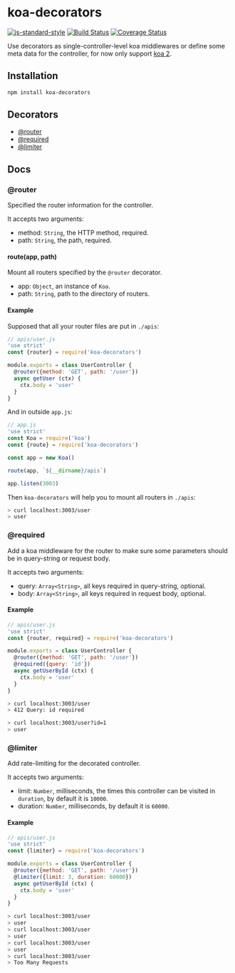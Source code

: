 # koa-decorators
[![js-standard-style](https://img.shields.io/badge/code%20style-standard-brightgreen.svg)](http://standardjs.com/)
[![Build Status](https://travis-ci.org/DavidCai1993/koa-decorators.svg?branch=master)](https://travis-ci.org/DavidCai1993/koa-decorators)
[![Coverage Status](https://coveralls.io/repos/github/DavidCai1993/koa-decorators/badge.svg?branch=master)](https://coveralls.io/github/DavidCai1993/koa-decorators?branch=master)

Use decorators as single-controller-level koa middlewares or define some meta data for the controller, for now only support [koa 2](https://github.com/koajs/koa/tree/v2.x).

## Installation

```sh
npm install koa-decorators
```

## Decorators

* [@router](#router)
* [@required](#required)
* [@limiter](#limiter)

## Docs

### @router

Specified the router information for the controller.

It accepts two arguments:
  - method: `String`, the HTTP method, required.
  - path: `String`, the path, required.

#### route(app, path)

Mount all routers specified by the `@router` decorator.
  - app: `Object`, an instance of `Koa`.
  - path: `String`, path to the directory of routers.

#### Example

Supposed that all your router files are put in `./apis`:

```js
// apis/user.js
'use strict'
const {router} = require('koa-decorators')

module.exports = class UserController {
  @router({method: 'GET', path: '/user'})
  async getUser (ctx) {
    ctx.body = 'user'
  }
}
```

And in outside `app.js`:

```js
// app.js
'use strict'
const Koa = require('koa')
const {route} = require('koa-decorators')

const app = new Koa()

route(app, `${__dirname}/apis`)

app.listen(3003)
```

Then `koa-decorators` will help you to mount all routers in `./apis`:

```sh
> curl localhost:3003/user
> user
```

### @required

Add a koa middleware for the router to make sure some parameters should be in query-string or request body.

It accepts two arguments:
  - query: `Array<String>`, all keys required in query-string, optional.
  - body: `Array<String>`, all keys required in request body, optional.

#### Example

```js
// apis/user.js
'use strict'
const {router, required} = require('koa-decorators')

module.exports = class UserController {
  @router({method: 'GET', path: '/user'})
  @required({query: 'id'})
  async getUserById (ctx) {
    ctx.body = 'user'
  }
}
```

```sh
> curl localhost:3003/user
> 412 Query: id required

> curl localhost:3003/user?id=1
> user
```

### @limiter

Add rate-limiting for the decorated controller.

It accepts two arguments:
  - limit: `Number`, milliseconds, the times this controller can be visited in `duration`, by default it is `10000`.
  - duration: `Number`, milliseconds, by default it is `60000`.

#### Example
```js
// apis/user.js
'use strict'
const {limiter} = require('koa-decorators')

module.exports = class UserController {
  @router({method: 'GET', path: '/user'})
  @limiter({limit: 3, duration: 60000})
  async getUserById (ctx) {
    ctx.body = 'user'
  }
}
```

```sh
> curl localhost:3003/user
> user
> curl localhost:3003/user
> user
> curl localhost:3003/user
> user
> curl localhost:3003/user
> Too Many Requests
```
